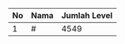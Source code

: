 | No | Nama            | Jumlah Level |
|----|-----------------|--------------|
| 1  | #    |    4549        |
